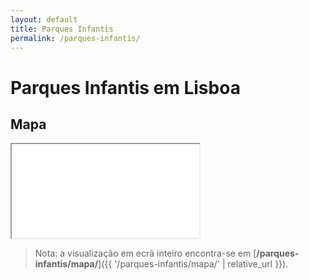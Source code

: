 ```yaml
---
layout: default
title: Parques Infantis
permalink: /parques-infantis/
---
```


# Parques Infantis em Lisboa

## Mapa

<iframe
  src="{{ '/parques-infantis/mapa/' | relative_url }}"
  title="Mapa — Parques Infantis"
  class="iframe-map"
  loading="lazy"
  referrerpolicy="no-referrer"
></iframe>

> Nota: a visualização em ecrã inteiro encontra-se em [**/parques-infantis/mapa/**]({{ '/parques-infantis/mapa/' | relative_url }}).
